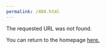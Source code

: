 ```yaml
---
permalink: /404.html
---
```

<html>
  <head>
    <title>Page not found</title>
  </head>
  <body>
    <p>The requested URL was not found.</p>
    <p>You can return to the homepage <a href="https://sashashi.github.io">here.</a></p>
    <p3></p3>
  </body>
</html>

